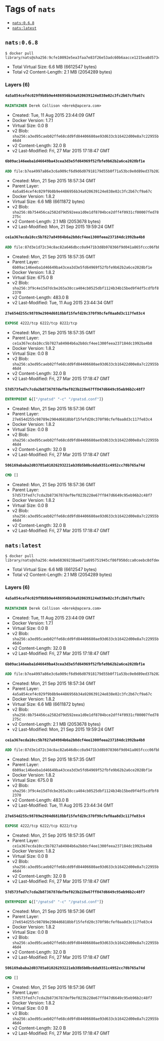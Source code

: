 <!-- THIS FILE IS GENERATED VIA '.template-helpers/generate-tag-details.pl' -->

# Tags of `nats`

-	[`nats:0.6.8`](#nats068)
-	[`nats:latest`](#natslatest)

## `nats:0.6.8`

```console
$ docker pull library/nats@sha256:9cfe10092e5ea3faa7e83f26e53adc60b6aacce1215ea8d573c2fb006c4c0713
```

-	Total Virtual Size: 6.6 MB (6612547 bytes)
-	Total v2 Content-Length: 2.1 MB (2054289 bytes)

### Layers (6)

#### `4a5a854cef4c029f9b8b9e4486956b34a920639124e838e02c3fc2b67cf9a67c`

```dockerfile
MAINTAINER Derek Collison <derek@apcera.com>
```

-	Created: Tue, 11 Aug 2015 23:44:09 GMT
-	Docker Version: 1.7.1
-	Virtual Size: 0.0 B
-	v2 Blob: `sha256:a3ed95caeb02ffe68cdd9fd84406680ae93d633cb16422d00e8a7c22955b46d4`
-	v2 Content-Length: 32.0 B
-	v2 Last-Modified: Fri, 27 Mar 2015 17:18:47 GMT

#### `6b09ac146eeba1d46649ba43cea3d3e5fd64969f52fbfe9b62b2a6ce2028bf1e`

```dockerfile
ADD file:b7ea4997a86e3c6a909cf6d9d6d07918179d55b0f71a53bc0e0d89ed37b20221 in /gnatsd
```

-	Created: Mon, 21 Sep 2015 18:57:34 GMT
-	Parent Layer: `4a5a854cef4c029f9b8b9e4486956b34a920639124e838e02c3fc2b67cf9a67c`
-	Docker Version: 1.8.2
-	Virtual Size: 6.6 MB (6611872 bytes)
-	v2 Blob: `sha256:8b754456ca2582d79d592eea1d0e1df8704bce2dff4f0931cf00007fed78275c`
-	v2 Content-Length: 2.1 MB (2053678 bytes)
-	v2 Last-Modified: Mon, 21 Sep 2015 19:59:24 GMT

#### `ce1a367ecda10cc5b7827a84984b6a2b8dcf4ee1300feea237184dc1992ba4b8`

```dockerfile
ADD file:87d3e1d72c34c8ac82a646dbcc0a9471b3d8b978366f9d041a865fccc06fbb21 in /gnatsd.conf
```

-	Created: Mon, 21 Sep 2015 18:57:35 GMT
-	Parent Layer: `6b09ac146eeba1d46649ba43cea3d3e5fd64969f52fbfe9b62b2a6ce2028bf1e`
-	Docker Version: 1.8.2
-	Virtual Size: 675.0 B
-	v2 Blob: `sha256:3f9c4e15d7dcbe265a38cca404cb0525dbf1124b34b15bed9f4df5cdfbf82370`
-	v2 Content-Length: 483.0 B
-	v2 Last-Modified: Tue, 11 Aug 2015 23:44:34 GMT

#### `27e654d255c98789e2904d6818bbf15fefd20c370f98cfef0aa8d3c117fe83c4`

```dockerfile
EXPOSE 4222/tcp 6222/tcp 8222/tcp
```

-	Created: Mon, 21 Sep 2015 18:57:35 GMT
-	Parent Layer: `ce1a367ecda10cc5b7827a84984b6a2b8dcf4ee1300feea237184dc1992ba4b8`
-	Docker Version: 1.8.2
-	Virtual Size: 0.0 B
-	v2 Blob: `sha256:a3ed95caeb02ffe68cdd9fd84406680ae93d633cb16422d00e8a7c22955b46d4`
-	v2 Content-Length: 32.0 B
-	v2 Last-Modified: Fri, 27 Mar 2015 17:18:47 GMT

#### `57d573fed7c7cda2b8736787def9ef023b228e67ff847d6649c95eb96b2c48f7`

```dockerfile
ENTRYPOINT &{["/gnatsd" "-c" "/gnatsd.conf"]}
```

-	Created: Mon, 21 Sep 2015 18:57:36 GMT
-	Parent Layer: `27e654d255c98789e2904d6818bbf15fefd20c370f98cfef0aa8d3c117fe83c4`
-	Docker Version: 1.8.2
-	Virtual Size: 0.0 B
-	v2 Blob: `sha256:a3ed95caeb02ffe68cdd9fd84406680ae93d633cb16422d00e8a7c22955b46d4`
-	v2 Content-Length: 32.0 B
-	v2 Last-Modified: Fri, 27 Mar 2015 17:18:47 GMT

#### `506169ababa2d03785a01026293221eb38b5b0bc6da9351c4952cc70b765a74d`

```dockerfile
CMD []
```

-	Created: Mon, 21 Sep 2015 18:57:36 GMT
-	Parent Layer: `57d573fed7c7cda2b8736787def9ef023b228e67ff847d6649c95eb96b2c48f7`
-	Docker Version: 1.8.2
-	Virtual Size: 0.0 B
-	v2 Blob: `sha256:a3ed95caeb02ffe68cdd9fd84406680ae93d633cb16422d00e8a7c22955b46d4`
-	v2 Content-Length: 32.0 B
-	v2 Last-Modified: Fri, 27 Mar 2015 17:18:47 GMT

## `nats:latest`

```console
$ docker pull library/nats@sha256:4e8e68369238ae671a695751945cf86f950dcca0ceebc8dfdeeeb0c1cf4be1e5
```

-	Total Virtual Size: 6.6 MB (6612547 bytes)
-	Total v2 Content-Length: 2.1 MB (2054289 bytes)

### Layers (6)

#### `4a5a854cef4c029f9b8b9e4486956b34a920639124e838e02c3fc2b67cf9a67c`

```dockerfile
MAINTAINER Derek Collison <derek@apcera.com>
```

-	Created: Tue, 11 Aug 2015 23:44:09 GMT
-	Docker Version: 1.7.1
-	Virtual Size: 0.0 B
-	v2 Blob: `sha256:a3ed95caeb02ffe68cdd9fd84406680ae93d633cb16422d00e8a7c22955b46d4`
-	v2 Content-Length: 32.0 B
-	v2 Last-Modified: Fri, 27 Mar 2015 17:18:47 GMT

#### `6b09ac146eeba1d46649ba43cea3d3e5fd64969f52fbfe9b62b2a6ce2028bf1e`

```dockerfile
ADD file:b7ea4997a86e3c6a909cf6d9d6d07918179d55b0f71a53bc0e0d89ed37b20221 in /gnatsd
```

-	Created: Mon, 21 Sep 2015 18:57:34 GMT
-	Parent Layer: `4a5a854cef4c029f9b8b9e4486956b34a920639124e838e02c3fc2b67cf9a67c`
-	Docker Version: 1.8.2
-	Virtual Size: 6.6 MB (6611872 bytes)
-	v2 Blob: `sha256:8b754456ca2582d79d592eea1d0e1df8704bce2dff4f0931cf00007fed78275c`
-	v2 Content-Length: 2.1 MB (2053678 bytes)
-	v2 Last-Modified: Mon, 21 Sep 2015 19:59:24 GMT

#### `ce1a367ecda10cc5b7827a84984b6a2b8dcf4ee1300feea237184dc1992ba4b8`

```dockerfile
ADD file:87d3e1d72c34c8ac82a646dbcc0a9471b3d8b978366f9d041a865fccc06fbb21 in /gnatsd.conf
```

-	Created: Mon, 21 Sep 2015 18:57:35 GMT
-	Parent Layer: `6b09ac146eeba1d46649ba43cea3d3e5fd64969f52fbfe9b62b2a6ce2028bf1e`
-	Docker Version: 1.8.2
-	Virtual Size: 675.0 B
-	v2 Blob: `sha256:3f9c4e15d7dcbe265a38cca404cb0525dbf1124b34b15bed9f4df5cdfbf82370`
-	v2 Content-Length: 483.0 B
-	v2 Last-Modified: Tue, 11 Aug 2015 23:44:34 GMT

#### `27e654d255c98789e2904d6818bbf15fefd20c370f98cfef0aa8d3c117fe83c4`

```dockerfile
EXPOSE 4222/tcp 6222/tcp 8222/tcp
```

-	Created: Mon, 21 Sep 2015 18:57:35 GMT
-	Parent Layer: `ce1a367ecda10cc5b7827a84984b6a2b8dcf4ee1300feea237184dc1992ba4b8`
-	Docker Version: 1.8.2
-	Virtual Size: 0.0 B
-	v2 Blob: `sha256:a3ed95caeb02ffe68cdd9fd84406680ae93d633cb16422d00e8a7c22955b46d4`
-	v2 Content-Length: 32.0 B
-	v2 Last-Modified: Fri, 27 Mar 2015 17:18:47 GMT

#### `57d573fed7c7cda2b8736787def9ef023b228e67ff847d6649c95eb96b2c48f7`

```dockerfile
ENTRYPOINT &{["/gnatsd" "-c" "/gnatsd.conf"]}
```

-	Created: Mon, 21 Sep 2015 18:57:36 GMT
-	Parent Layer: `27e654d255c98789e2904d6818bbf15fefd20c370f98cfef0aa8d3c117fe83c4`
-	Docker Version: 1.8.2
-	Virtual Size: 0.0 B
-	v2 Blob: `sha256:a3ed95caeb02ffe68cdd9fd84406680ae93d633cb16422d00e8a7c22955b46d4`
-	v2 Content-Length: 32.0 B
-	v2 Last-Modified: Fri, 27 Mar 2015 17:18:47 GMT

#### `506169ababa2d03785a01026293221eb38b5b0bc6da9351c4952cc70b765a74d`

```dockerfile
CMD []
```

-	Created: Mon, 21 Sep 2015 18:57:36 GMT
-	Parent Layer: `57d573fed7c7cda2b8736787def9ef023b228e67ff847d6649c95eb96b2c48f7`
-	Docker Version: 1.8.2
-	Virtual Size: 0.0 B
-	v2 Blob: `sha256:a3ed95caeb02ffe68cdd9fd84406680ae93d633cb16422d00e8a7c22955b46d4`
-	v2 Content-Length: 32.0 B
-	v2 Last-Modified: Fri, 27 Mar 2015 17:18:47 GMT
